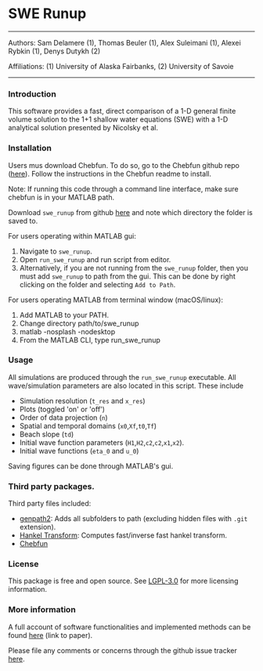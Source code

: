 # SWE Runup
<hr/>
Authors: Sam Delamere (1), Thomas Beuler (1), Alex Suleimani (1), Alexei Rybkin (1), Denys Dutykh (2)



Affiliations: (1) University of Alaska Fairbanks, (2) University of Savoie 
<hr/>

### Introduction
This software provides a fast, direct comparison of a 1-D general finite volume solution to the 1+1 shallow water equations (SWE) with a 1-D analytical solution presented by Nicolsky et al.

### Installation

Users mus download Chebfun. To do so, go to the Chebfun github repo ([here](https://github.com/chebfun/chebfun)). Follow the instructions in the Chebfun readme to install.

Note: If running this code through a command line interface, make sure chebfun is in your MATLAB path.

Download `swe_runup` from github [here](https://github.com/twbf/swe_runup) and note which directory the folder is saved to.

For users operating within MATLAB gui:
1. Navigate to `swe_runup`.
2. Open `run_swe_runup` and run script from editor.
3. Alternatively, if you are not running from the `swe_runup` folder, then you must add `swe_runup` to path from the gui. This can be done by right clicking on the folder and selecting `Add to Path`.

For users operating MATLAB from terminal window (macOS/linux):
1. Add MATLAB to your PATH.
2. Change directory path/to/swe_runup
3. matlab -nosplash -nodesktop
4. From the MATLAB CLI, type run_swe_runup  

### Usage

All simulations are produced through the `run_swe_runup` executable. All wave/simulation parameters are also located in this script. These include
- Simulation resolution (`t_res` and `x_res`)
- Plots (toggled 'on' or 'off')
- Order of data projection (`n`)
- Spatial and temporal domains (`x0`,`Xf`,`t0`,`Tf`)
- Beach slope (`td`)
- Initial wave function parameters (`H1`,`H2`,`c2`,`c2`,`x1`,`x2`).
- Initial wave functions (`eta_0` and `u_0`)

Saving figures can be done through MATLAB's gui.

### Third party packages.
Third party files included:
- [genpath2](https://www.mathworks.com/matlabcentral/fileexchange/72791-genpath2): Adds all subfolders to path (excluding hidden files with `.git` extension).
- [Hankel Transform](https://www.mathworks.com/matlabcentral/fileexchange/13371-hankel-transform): Computes fast/inverse fast hankel transform.
- [Chebfun](https://www.chebfun.org/download/)

### License
This package is free and open source. See [LGPL-3.0](https://opensource.org/licenses/LGPL-3.0) for more licensing information.

### More information
A full account of software functionalities and implemented methods can be found [here](link-to-paper) (link to paper).

Please file any comments or concerns through the github issue tracker [here](/https://github.com/twbf/swe_runup/issues).

